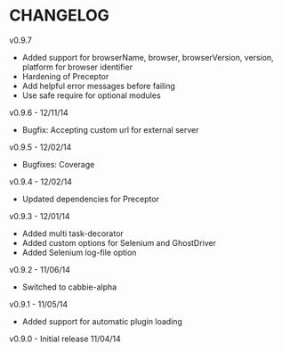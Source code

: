 CHANGELOG
=========

v0.9.7
* Added support for browserName, browser, browserVersion, version, platform for browser identifier
* Hardening of Preceptor
* Add helpful error messages before failing
* Use safe require for optional modules

v0.9.6 - 12/11/14
* Bugfix: Accepting custom url for external server 

v0.9.5 - 12/02/14
* Bugfixes: Coverage

v0.9.4 - 12/02/14
* Updated dependencies for Preceptor

v0.9.3 - 12/01/14
* Added multi task-decorator
* Added custom options for Selenium and GhostDriver
* Added Selenium log-file option

v0.9.2 - 11/06/14
* Switched to cabbie-alpha

v0.9.1 - 11/05/14
* Added support for automatic plugin loading

v0.9.0 - Initial release 11/04/14
